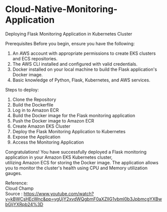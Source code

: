 # Cloud-Native-Monitoring-Application
Deploying Flask Monitoring Application in Kubernetes Cluster

Prerequisites
Before you begin, ensure you have the following:

1. An AWS account with appropriate permissions to create EKS clusters and ECS repositories.</br>
2. The AWS CLI installed and configured with valid credentials.</br>
3. Docker installed on your local machine to build the Flask application's Docker image.</br>
4. Basic knowledge of Python, Flask, Kubernetes, and AWS services.</br>

Steps to deploy:
1. Clone the Repository
2. Build the Dockerfile
3. Log in to Amazon ECR
4. Build the Docker image for the Flask monitoring application
5. Push the Docker image to Amazon ECR
6. Create Amazon EKS Cluster
7. Deploy the Flask Monitoring Application to Kubernetes
8. Expose the Application
9. Access the Monitoring Application


Congratulations! You have successfully deployed a Flask monitoring application in your Amazon EKS Kubernetes cluster, </br>
utilizing Amazon ECS for storing the Docker image. The application allows you to monitor the cluster's health using CPU and Memory utilization gauges.</br>

Reference:</br>
Cloud Champ</br>
Source : https://www.youtube.com/watch?v=kBWCsHEcWnc&pp=ygUjY2xvdWQgbmF0aXZlIG1vbml0b3JpbmcgYXBwbGljYXRpb24%3D
